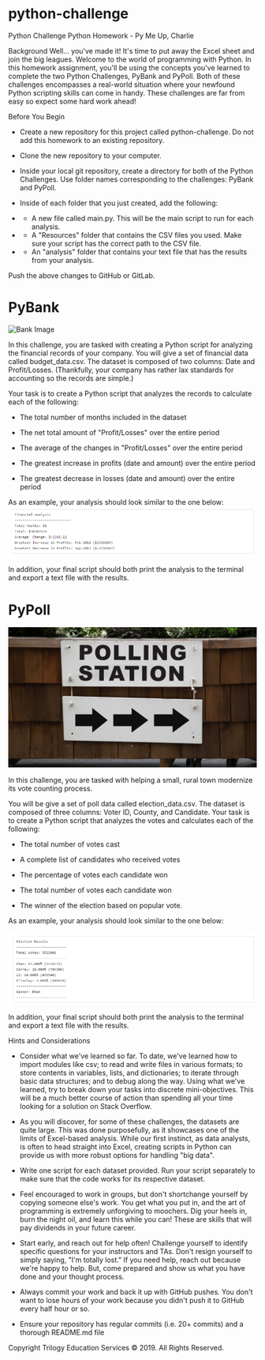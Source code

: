# python-challenge
 Python Challenge
Python Homework - Py Me Up, Charlie

Background
Well... you've made it!
It's time to put away the Excel sheet and join the big leagues. Welcome to the world of programming with Python. In this homework assignment, you'll be using the concepts you've learned to complete the two Python Challenges, PyBank and PyPoll.
Both of these challenges encompasses a real-world situation where your newfound Python scripting skills can come in handy. These challenges are far from easy so expect some hard work ahead!

Before You Begin


* Create a new repository for this project called python-challenge. Do not add this homework to an existing repository.


* Clone the new repository to your computer.


* Inside your local git repository, create a directory for both of the  Python Challenges. Use folder names corresponding to the challenges: PyBank and  PyPoll.


* Inside of each folder that you just created, add the following:

* * A new file called main.py. This will be the main script to run for each analysis.
* * A "Resources" folder that contains the CSV files you used. Make sure your script has the correct path to the CSV file.
* * An "analysis" folder that contains your text file that has the results from your analysis.



Push the above changes to GitHub or GitLab.



# PyBank #

![Bank Image](https://github.com/Auburn9698/python-challenge/blob/master/Images/Bank.png)


In this challenge, you are tasked with creating a Python script for analyzing the financial records of your company. You will give a set of financial data called budget_data.csv. The dataset is composed of two columns: Date and Profit/Losses. (Thankfully, your company has rather lax standards for accounting so the records are simple.)


Your task is to create a Python script that analyzes the records to calculate each of the following:


* The total number of months included in the dataset


* The net total amount of "Profit/Losses" over the entire period


* The average of the changes in "Profit/Losses" over the entire period


* The greatest increase in profits (date and amount) over the entire period


* The greatest decrease in losses (date and amount) over the entire period




As an example, your analysis should look similar to the one below:
![results pic](https://github.com/Auburn9698/python-challenge/blob/master/Images/Bank_Results.png)


In addition, your final script should both print the analysis to the terminal and export a text file with the results.



# PyPoll  #
![Poll picture](https://github.com/Auburn9698/python-challenge/blob/master/Images/Poll.png)



In this challenge, you are tasked with helping a small, rural town modernize its vote counting process.


You will be give a set of poll data called election_data.csv. The dataset is composed of three columns: Voter ID, County, and Candidate. Your task is to create a Python script that analyzes the votes and calculates each of the following:


* The total number of votes cast


* A complete list of candidates who received votes


* The percentage of votes each candidate won


* The total number of votes each candidate won


* The winner of the election based on popular vote.




As an example, your analysis should look similar to the one below:

![Poll results pic](https://github.com/Auburn9698/python-challenge/blob/master/Images/Poll_Results.png)



In addition, your final script should both print the analysis to the terminal and export a text file with the results.



Hints and Considerations


* Consider what we've learned so far. To date, we've learned how to import modules like csv; to read and write files in various formats; to store contents in variables, lists, and dictionaries; to iterate through basic data structures; and to debug along the way. Using what we've learned, try to break down your tasks into discrete mini-objectives. This will be a much better course of action than spending all your time looking for a solution on Stack Overflow.


* As you will discover, for some of these challenges, the datasets are quite large. This was done purposefully, as it showcases one of the limits of Excel-based analysis. While our first instinct, as data analysts, is often to head straight into Excel, creating scripts in Python can provide us with more robust options for handling "big data".


* Write one script for each dataset provided. Run your script separately to make sure that the code works for its respective dataset.


* Feel encouraged to work in groups, but don't shortchange yourself by copying someone else's work. You get what you put in, and the art of programming is extremely unforgiving to moochers. Dig your heels in, burn the night oil, and learn this while you can! These are skills that will pay dividends in your future career.


* Start early, and reach out for help often! Challenge yourself to identify specific questions for your instructors and TAs. Don't resign yourself to simply saying, "I'm totally lost." If you need help, reach out because we're happy to help. But, come prepared and show us what you have done and your thought process.


* Always commit your work and back it up with GitHub pushes. You don't want to lose hours of your work because you didn't push it to GitHub every half hour or so.

* Ensure your repository has regular commits (i.e. 20+ commits) and a thorough README.md file




Copyright
Trilogy Education Services © 2019. All Rights Reserved.
